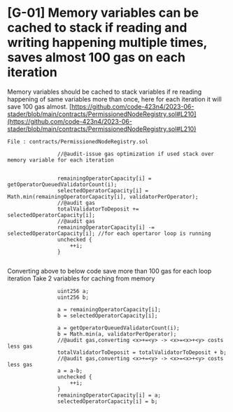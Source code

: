 # [G-01] Memory variables can be cached to stack if reading and writing happening multiple times, saves almost 100 gas on each iteration 

Memory variables should be cached to stack variables if re reading happening of same variables more than once, here for each iteration it will save 100 gas almost.
[https://github.com/code-423n4/2023-06-stader/blob/main/contracts/PermissionedNodeRegistry.sol#L210](https://github.com/code-423n4/2023-06-stader/blob/main/contracts/PermissionedNodeRegistry.sol#L210)
```solidity
File : contracts/PermissionedNodeRegistry.sol

                //@audit-issue gas optimization if used stack over memory variable for each iteration
               
       
                remainingOperatorCapacity[i] = getOperatorQueuedValidatorCount(i);
                selectedOperatorCapacity[i] = Math.min(remainingOperatorCapacity[i], validatorPerOperator);
                //@audit gas
                totalValidatorToDeposit += selectedOperatorCapacity[i];
                //@audit gas
                remainingOperatorCapacity[i] -= selectedOperatorCapacity[i]; //for each opertaror loop is running
                unchecked {
                    ++i;
                }
        
```
Converting above to below code save more than 100 gas for each loop iteration
Take 2 variables for caching from memory
```solidity
                uint256 a;
                uint256 b;
                
                a = remainingOperatorCapacity[i];
                b = selectedOperatorCapacity[i];
               
                a = getOperatorQueuedValidatorCount(i);
                b = Math.min(a, validatorPerOperator);
                //@audit gas,converting <x>+=<y> -> <x>=<x>+<y> costs less gas
                totalValidatorToDeposit = totalValidatorToDeposit + b;
                //@audit gas,converting <x>+=<y> -> <x>=<x>+<y> costs less gas
                a = a-b; 
                unchecked {
                    ++i;
                }
                remainingOperatorCapacity[i] = a;
                selectedOperatorCapacity[i] = b;
```
